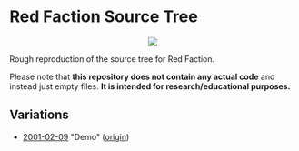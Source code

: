 # Red Faction Source Tree

<div align="center">

![](https://static.wikia.nocookie.net/redfaction/images/2/2a/RF_Logo.png/revision/latest/scale-to-width-down/200?cb=20110819204124)

</div>

Rough reproduction of the source tree for Red Faction.

Please note that **this repository does not contain any actual code** and instead just empty files. **It is intended for research/educational purposes.**

## Variations

- [2001-02-09](/20010209/) "Demo" ([origin](https://hiddenpalace.org/Red_Faction_(Feb_9,_2001_prototype)))

